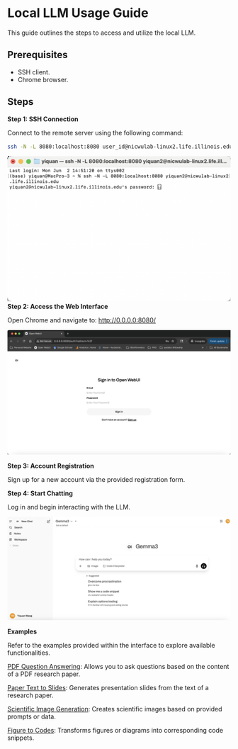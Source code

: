 # Local LLM Usage Guide

This guide outlines the steps to access and utilize the local LLM.

## Prerequisites

*   SSH client.
*   Chrome browser.

## Steps

**Step 1: SSH Connection**

Connect to the remote server using the following command:

```bash
ssh -N -L 8080:localhost:8080 user_id@nicwulab-linux2.life.illinois.edu
```
![SSH Connection](./ssh_connect.png)
**Step 2: Access the Web Interface**

Open Chrome and navigate to: http://0.0.0.0:8080/

![Web Interface](./sign_up.png)

**Step 3: Account Registration**

Sign up for a new account via the provided registration form.

**Step 4: Start Chatting**

Log in and begin interacting with the LLM. 

![Chat Interface](./chat_interface.png)

**Examples**

Refer to the examples provided within the interface to explore available functionalities.

[PDF Question Answering](./Paper%20PDF%20Q&A.pdf): Allows you to ask questions based on the content of a PDF research paper.

[Paper Text to Slides](./Paper%20Text%20toSlides.pdf): Generates presentation slides from the text of a research paper.

[Scientific Image Generation](./Scientific%20Image%20Generation.pdf): Creates scientific images based on provided prompts or data.

[Figure to Codes](./Figure%20to%20Codes.pdf): Transforms figures or diagrams into corresponding code snippets.
